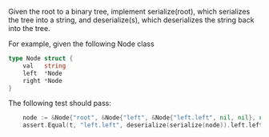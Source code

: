 Given the root to a binary tree, implement serialize(root), which serializes the tree into a string, and deserialize(s), which deserializes the string back into the tree.

For example, given the following Node class

```go
type Node struct {
	val   string
	left  *Node
	right *Node
}
```

The following test should pass:

```go
	node := &Node{"root", &Node{"left", &Node{"left.left", nil, nil}, nil}, &Node{"right", nil, nil}}
	assert.Equal(t, "left.left", deserialize(serialize(node)).left.left.val)
```

